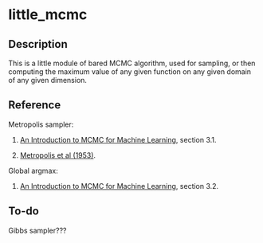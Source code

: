 little_mcmc
=========

Description
---------
This is a little module of bared MCMC algorithm, used for sampling, or then
computing the maximum value of any given function on any given domain of
any given dimension.


Reference
------
Metropolis sampler:
    
  1. [An Introduction to MCMC for Machine Learning](http://www.cs.princeton.edu/courses/archive/spr06/cos598C/papers/AndrieuFreitasDoucetJordan2003.pdf), section 3.1.
  
  2. [Metropolis et al (1953)](http://adsabs.harvard.edu/abs/1953JChPh..21.1087M).

Global argmax:

  1. [An Introduction to MCMC for Machine Learning](http://www.cs.princeton.edu/courses/archive/spr06/cos598C/papers/AndrieuFreitasDoucetJordan2003.pdf), section 3.2.


To-do
------
Gibbs sampler???


